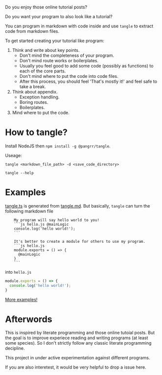 Do you enjoy those online tutorial posts?

Do you want your program to also look like a tutorial?

You can program in markdown with code inside and use `tangle` to extract code from markdown files.

To get started creating your tutorial like program:
1. Think and write about key points.
    - Don't mind the completeness of your program.
    - Don't mind route works or boilerplates.
    - Usually you feel good to add some code (possibly as functions) to each of the core parts.
    - Don't mind where to put the code into code files.
    - After this process, you should feel 'That's mostly it!' and feel safe to take a break.
2. Think about appendix.
    - Exception handling.
    - Boring routes.
    - Boilerplates.
3. Mind where to put the code.


# How to tangle?
Install NodeJS then `npm install -g @pangrr/tangle`.

Useage:
```
tangle <markdown_file_path> -d <save_code_directory>
```
```
tangle --help
```

# Examples
[tangle.ts](example/tangle/tangle.ts) is generated from [tangle.md](example/tangle/tangle.md). But basically, `tangle` can turn the following markdown file

        My program will say hello world to you!
        ```js hello.js @mainLogic
        console.log('hello world!');
        ```

        It's better to create a module for others to use my program.
        ```js hello.js
        module.exports = () => {
          @mainLogic
        }
        ```

into `hello.js`
```js
module.exports = () => {
  console.log('hello world!');
}
```
[More examples!](examples)

# Afterwords
This is inspired by literate programming and those online tutoial posts. But the goal is to improve experiece reading and writing programs (at least some species). So I don't strictly follow any classic literate programming decipline.

This project in under active experimentation against different programs.

If you are also interetest, it would be very helpful to drop a issue here.
